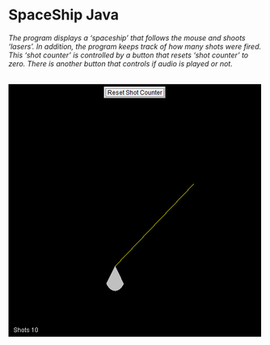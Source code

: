 # SpaceShip Java
<h6>
The program displays a ‘spaceship’ that follows the mouse and shoots ‘lasers’. In addition, the program keeps track of how many shots were fired. This ‘shot counter’ is controlled by a button that resets ‘shot counter’ to zero. There is another button that controls if audio is played or not.
</h6>

![alt text](https://github.com/solid0snake/SpaceShipJava/blob/screenshots/SpaceShip.png "Screenshot")
